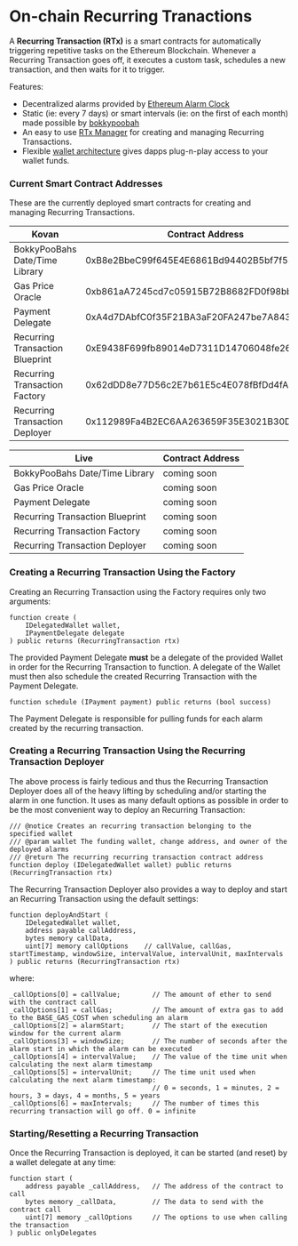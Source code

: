 # On-chain Recurring Tranactions

A **Recurring Transaction (RTx)** is a smart contracts for automatically triggering repetitive tasks on the Ethereum Blockchain. Whenever a Recurring Transaction goes off, it executes a custom task, schedules a new transaction, and then waits for it to trigger. 

Features:

- Decentralized alarms provided by [Ethereum Alarm Clock](https://www.ethereum-alarm-clock.com/)
- Static (ie: every 7 days) or smart intervals (ie: on the first of each month) made possible by [bokkypoobah](https://github.com/bokkypoobah/BokkyPooBahsDateTimeLibrary)
- An easy to use [RTx Manager](https://everchain-project.github.io/recurring-transactions/) for creating and managing Recurring Transactions.
- Flexible [wallet architecture](https://github.com/everchain-project/delegated-wallet) gives dapps plug-n-play access to your wallet funds.

### Current Smart Contract Addresses

These are the currently deployed smart contracts for creating and managing Recurring Transactions.

| Kovan | Contract Address |
| --- | --- |
| BokkyPooBahs Date/Time Library | 0xB8e2BbeC99f645E4E6861Bd94402B5bf7f53A45B |
| Gas Price Oracle | 0xb861aA7245cd7c05915B72B8682FD0f98bb54856 |
| Payment Delegate | 0xA4d7DAbfC0f35F21BA3aF20FA247be7A843E0439 |
| Recurring Transaction Blueprint | 0xE9438F699fb89014eD7311D14706048fe26da600 |
| Recurring Transaction Factory | 0x62dDD8e77D56c2E7b61E5c4E078fBfDd4fAfA459 |
| Recurring Transaction Deployer | 0x112989Fa4B2EC6AA263659F35E3021B30D8C51c9 |

| Live | Contract Address |
| --- | --- |
| BokkyPooBahs Date/Time Library | coming soon |
| Gas Price Oracle | coming soon |
| Payment Delegate | coming soon |
| Recurring Transaction Blueprint | coming soon |
| Recurring Transaction Factory | coming soon |
| Recurring Transaction Deployer | coming soon |

### Creating a Recurring Transaction Using the Factory

Creating an Recurring Transaction using the Factory requires only two arguments:

```
function create (
    IDelegatedWallet wallet,
    IPaymentDelegate delegate
) public returns (RecurringTransaction rtx)
```

The provided Payment Delegate **must** be a delegate of the provided Wallet in order for the Recurring Transaction to function. A delegate of the Wallet must then also schedule the created Recurring Transaction with the Payment Delegate.

```
function schedule (IPayment payment) public returns (bool success)
```
The Payment Delegate is responsible for pulling funds for each alarm created by the recurring transaction.

### Creating a Recurring Transaction Using the Recurring Transaction Deployer

The above process is fairly tedious and thus the Recurring Transaction Deployer does all of the heavy lifting by scheduling and/or starting the alarm in one function. It uses as many default options as possible in order to be the most convenient way to deploy an Recurring Transaction:

```
/// @notice Creates an recurring transaction belonging to the specified wallet
/// @param wallet The funding wallet, change address, and owner of the deployed alarms
/// @return The recurring recurring transaction contract address
function deploy (IDelegatedWallet wallet) public returns (RecurringTransaction rtx)
```

The Recurring Transaction Deployer also provides a way to deploy and start an Recurring Transaction using the default settings:

```
function deployAndStart (
    IDelegatedWallet wallet,
    address payable callAddress,
    bytes memory callData,
    uint[7] memory callOptions    // callValue, callGas, startTimestamp, windowSize, intervalValue, intervalUnit, maxIntervals
) public returns (RecurringTransaction rtx)
```

where:

```
_callOptions[0] = callValue;        // The amount of ether to send with the contract call
_callOptions[1] = callGas;          // The amount of extra gas to add to the BASE_GAS_COST when scheduling an alarm
_callOptions[2] = alarmStart;       // The start of the execution window for the current alarm
_callOptions[3] = windowSize;       // The number of seconds after the alarm start in which the alarm can be executed
_callOptions[4] = intervalValue;    // The value of the time unit when calculating the next alarm timestamp
_callOptions[5] = intervalUnit;     // The time unit used when calculating the next alarm timestamp: 
                                    // 0 = seconds, 1 = minutes, 2 = hours, 3 = days, 4 = months, 5 = years
_callOptions[6] = maxIntervals;     // The number of times this recurring transaction will go off. 0 = infinite
```

### Starting/Resetting a Recurring Transaction

Once the Recurring Transaction is deployed, it can be started (and reset) by a wallet delegate at any time:

```
function start (
    address payable _callAddress,   // The address of the contract to call
    bytes memory _callData,         // The data to send with the contract call
    uint[7] memory _callOptions     // The options to use when calling the transaction
) public onlyDelegates
```
